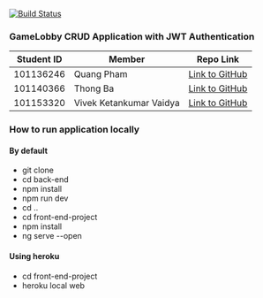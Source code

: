 [![Build Status](https://travis-ci.com/quangpham919/Full_Stack_Project.svg?branch=master)](https://travis-ci.com/quangpham919/Full_Stack_Project)

### GameLobby CRUD Application with JWT Authentication
Student ID | Member  | Repo Link 
--- | --- | ---
101136246 | Quang Pham | [Link to GitHub](https://github.com/quangpham919)
101140366 | Thong Ba | [Link to GitHub](https://github.com/tylrtnguyen)
101153320 | Vivek Ketankumar Vaidya | [Link to GitHub](https://google.com)

### How to run application locally
#### By default
- git clone <URL>
- cd back-end
- npm install
- npm run dev
- cd ..
- cd front-end-project
- npm install
- ng serve --open
#### Using heroku
- cd front-end-project
- heroku local web
